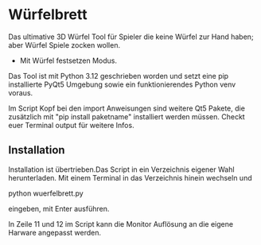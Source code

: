 # Würfelbrett
Das ultimative 3D Würfel Tool für Spieler die  keine Würfel zur Hand 
haben; aber Würfel Spiele zocken wollen.
- Mit Würfel festsetzen Modus.

Das Tool ist mit Python 3.12 geschrieben worden und setzt eine pip 
installierte PyQt5 Umgebung sowie ein funktionierendes Python venv 
voraus.

Im Script Kopf bei den import Anweisungen sind weitere Qt5 Pakete, 
die zusätzlich mit "pip install paketname" installiert werden müssen.
Checkt euer Terminal output für weitere Infos.

## Installation
Installation ist übertrieben.Das Script in ein Verzeichnis eigener 
Wahl herunterladen. Mit einem Terminal in das Verzeichnis hinein 
wechseln und 

python wuerfelbrett.py

eingeben, mit Enter ausführen.

In Zeile 11 und 12 im Script kann die Monitor Auflösung an die eigene 
Harware angepasst werden.

